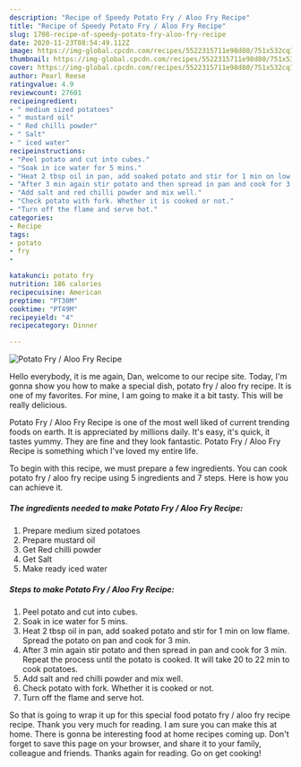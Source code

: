 ```yaml
---
description: "Recipe of Speedy Potato Fry / Aloo Fry Recipe"
title: "Recipe of Speedy Potato Fry / Aloo Fry Recipe"
slug: 1708-recipe-of-speedy-potato-fry-aloo-fry-recipe
date: 2020-11-23T08:54:49.112Z
image: https://img-global.cpcdn.com/recipes/5522315711e98d80/751x532cq70/potato-fry-aloo-fry-recipe-recipe-main-photo.jpg
thumbnail: https://img-global.cpcdn.com/recipes/5522315711e98d80/751x532cq70/potato-fry-aloo-fry-recipe-recipe-main-photo.jpg
cover: https://img-global.cpcdn.com/recipes/5522315711e98d80/751x532cq70/potato-fry-aloo-fry-recipe-recipe-main-photo.jpg
author: Pearl Reese
ratingvalue: 4.9
reviewcount: 27601
recipeingredient:
- " medium sized potatoes"
- " mustard oil"
- " Red chilli powder"
- " Salt"
- " iced water"
recipeinstructions:
- "Peel potato and cut into cubes."
- "Soak in ice water for 5 mins."
- "Heat 2 tbsp oil in pan, add soaked potato and stir for 1 min on low flame. Spread the potato on pan and cook for 3 min."
- "After 3 min again stir potato and then spread in pan and cook for 3 min. Repeat the process until the potato is cooked. It will take 20 to 22 min to cook potatoes."
- "Add salt and red chilli powder and mix well."
- "Check potato with fork. Whether it is cooked or not."
- "Turn off the flame and serve hot."
categories:
- Recipe
tags:
- potato
- fry
- 

katakunci: potato fry  
nutrition: 186 calories
recipecuisine: American
preptime: "PT30M"
cooktime: "PT49M"
recipeyield: "4"
recipecategory: Dinner

---
```



![Potato Fry / Aloo Fry Recipe](https://img-global.cpcdn.com/recipes/5522315711e98d80/751x532cq70/potato-fry-aloo-fry-recipe-recipe-main-photo.jpg)

Hello everybody, it is me again, Dan, welcome to our recipe site. Today, I'm gonna show you how to make a special dish, potato fry / aloo fry recipe. It is one of my favorites. For mine, I am going to make it a bit tasty. This will be really delicious.

Potato Fry / Aloo Fry Recipe is one of the most well liked of current trending foods on earth. It is appreciated by millions daily. It's easy, it's quick, it tastes yummy. They are fine and they look fantastic. Potato Fry / Aloo Fry Recipe is something which I've loved my entire life.




To begin with this recipe, we must prepare a few ingredients. You can cook potato fry / aloo fry recipe using 5 ingredients and 7 steps. Here is how you can achieve it.

<!--inarticleads1-->

##### The ingredients needed to make Potato Fry / Aloo Fry Recipe:

1. Prepare  medium sized potatoes
1. Prepare  mustard oil
1. Get  Red chilli powder
1. Get  Salt
1. Make ready  iced water




<!--inarticleads2-->

##### Steps to make Potato Fry / Aloo Fry Recipe:

1. Peel potato and cut into cubes.
1. Soak in ice water for 5 mins.
1. Heat 2 tbsp oil in pan, add soaked potato and stir for 1 min on low flame. Spread the potato on pan and cook for 3 min.
1. After 3 min again stir potato and then spread in pan and cook for 3 min. Repeat the process until the potato is cooked. It will take 20 to 22 min to cook potatoes.
1. Add salt and red chilli powder and mix well.
1. Check potato with fork. Whether it is cooked or not.
1. Turn off the flame and serve hot.




So that is going to wrap it up for this special food potato fry / aloo fry recipe recipe. Thank you very much for reading. I am sure you can make this at home. There is gonna be interesting food at home recipes coming up. Don't forget to save this page on your browser, and share it to your family, colleague and friends. Thanks again for reading. Go on get cooking!
